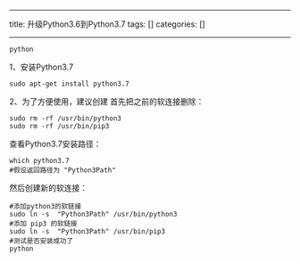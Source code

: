 
--- 
title:  升级Python3.6到Python3.7 
tags: []
categories: [] 

---
```
python

```

1、安装Python3.7

```
sudo apt-get install python3.7
```

2、为了方便使用，建议创建 首先把之前的软连接删除：

```
sudo rm -rf /usr/bin/python3
sudo rm -rf /usr/bin/pip3
```

查看Python3.7安装路径：

```
which python3.7
#假设返回路径为 "Python3Path"
```

然后创建新的软连接：

```
#添加python3的软链接
sudo ln -s  "Python3Path" /usr/bin/python3
#添加 pip3 的软链接
sudo ln -s  "Python3Path" /usr/bin/pip3
#测试是否安装成功了
python

```


